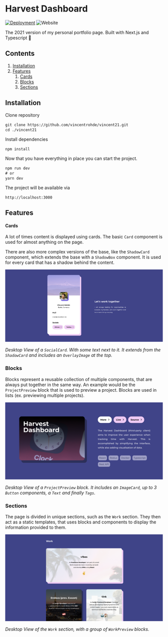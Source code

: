 # Harvest Dashboard

[![Deployment](https://github.com/vincentrohde/harvest-dashboard/actions/workflows/deploy.yml/badge.svg)](https://github.com/vincentrohde/vincent21/actions/workflows/deploy.yml)
![Website](https://img.shields.io/website?url=https%3A%2F%2Fvincentroh.de%2F)


The 2021 version of my personal portfolio page. Built with Next.js and Typescript 🚀

## Contents

1. [Installation](#installation)
2. [Features](#features)
    1. [Cards](#cards)
    2. [Blocks](#blocks)
    3. [Sections](#sections)

## Installation

Clone repository

```
git clone https://github.com/vincentrohde/vincent21.git
cd ./vincent21
```

Install dependencies

```
npm install
```

Now that you have everything in place you can start the project.

```
npm run dev
# or
yarn dev
```

The project will be available via

```
http://localhost:3000
```

## Features

#### Cards

A lot of times content is displayed using cards. The basic ``Card`` component is used for almost anything on the page.

There are also more complex versions of the base, like the ``ShadowCard`` component, which extends the base with a ``ShadowBox`` component. It is used for every card that has a shadow behind the content.

![](./assets/socialcard.png)

_Desktop View of a ``SocialCard``. With some text next to it. It extends from the ``ShadowCard`` and includes an ``OverlayImage`` at the top._

### Blocks

Blocks represent a reusable collection of multiple components, that are always put together in the same way. An example would be the ``ProjectPreview`` block that is used to preview a project. Blocks are used in lists (ex. previewing multiple projects).

![](./assets/block.png)

_Desktop View of a ``ProjectPreview`` block. It includes an ``ImageCard``, up to 3 ``Button`` components, a ``Text`` and finally ``Tags``._

### Sections

The page is divided in unique sections, such as the  ``Work`` section. They then act as a static templates, that uses blocks and components to display the information provided to them.

![](./assets/section.png)

_Desktop View of the ``Work`` section, with a group of ``WorkPreview`` blocks._
